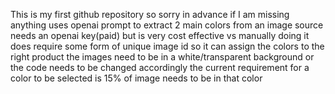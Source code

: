This is my first github repository so sorry in advance if I am missing anything
uses openai prompt to extract 2 main colors from an image source
needs an openai key(paid) but is very cost effective vs manually doing it
does require some form of unique image id so it can assign the colors to the right product
the images need to be in  a white/transparent background or the code needs to be changed accordingly
the current requirement for a color to be selected is 15% of image needs to be in that color
